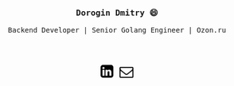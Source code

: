 <h3 align='center'><samp><strong>Dorogin Dmitry </strong>😄</samp></h3> 
<p align='center'> <samp>Backend Developer | Senior Golang Engineer | Ozon.ru </samp></p>
<br><br>
<p align='center'>
<a href="https://www.linkedin.com/in/dmirogin/"><img height="26" src="https://raw.githubusercontent.com/AntonioFalcao/AntonioFalcao/master/img/linkedin.png?raw=true"></a>&nbsp;&nbsp;
<a href="mailto:dmirogin@ya.ru"><img height="22" src="https://raw.githubusercontent.com/AntonioFalcao/AntonioFalcao/master/img/mail.png?raw=true" alt=""></a>
</p>
